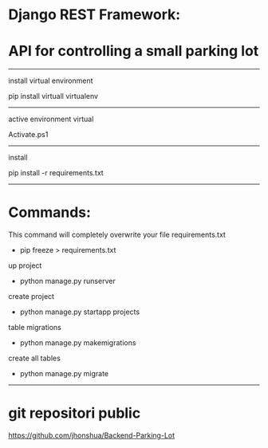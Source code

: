 # Django REST Framework:

# API for controlling a small parking lot

----------------------------------------------
install virtual environment

pip install virtuall virtualenv

----------------------------------------------

active environment virtual

Activate.ps1

----------------------------------------------

install

pip install -r requirements.txt

----------------------------------------------

# Commands:

This command will completely overwrite your file requirements.txt 
- pip freeze > requirements.txt

up project
- python manage.py runserver

create project
- python manage.py startapp projects

table migrations
- python manage.py makemigrations

create all tables
- python manage.py migrate   

----------------------------------------------

# git repositori public

https://github.com/jhonshua/Backend-Parking-Lot
